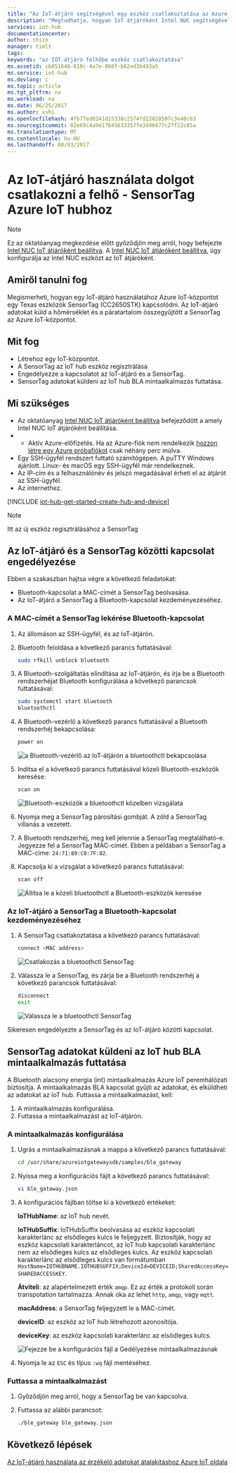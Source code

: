 ```yaml
---
title: "Az IoT-átjáró segítségével egy eszköz csatlakoztatása az Azure IoT Hub |} Microsoft Docs"
description: "Megtudhatja, hogyan IoT átjáróként Intel NUC segítségével csatlakozzon a TI SensorTag és érzékelő adatokat küldeni a felhőben Azure IoT-központot."
services: iot-hub
documentationcenter: 
author: shizn
manager: timlt
tags: 
keywords: "az IOT-átjáró felhőbe eszköz csatlakoztatása"
ms.assetid: cb851648-018c-4a7e-860f-b62ed3b493a5
ms.service: iot-hub
ms.devlang: c
ms.topic: article
ms.tgt_pltfrm: na
ms.workload: na
ms.date: 06/25/2017
ms.author: xshi
ms.openlocfilehash: 4fb77ed0241d15338c2574fd22828507c3e40cb3
ms.sourcegitcommit: 02e69c4a9d17645633357fe3d46677c2ff22c85a
ms.translationtype: MT
ms.contentlocale: hu-HU
ms.lasthandoff: 08/03/2017
---
```

# <a name="use-iot-gateway-to-connect-things-to-the-cloud---sensortag-to-azure-iot-hub"></a>Az IoT-átjáró használata dolgot csatlakozni a felhő - SensorTag Azure IoT hubhoz

> [!NOTE]
> Ez az oktatóanyag megkezdése előtt győződjön meg arról, hogy befejezte [Intel NUC IoT átjáróként beállítva](iot-hub-gateway-kit-c-lesson1-set-up-nuc.md). A [Intel NUC IoT átjáróként beállítva](iot-hub-gateway-kit-c-lesson1-set-up-nuc.md), úgy konfigurálja az Intel NUC eszközt az IoT átjáróként.

## <a name="what-you-will-learn"></a>Amiről tanulni fog

Megismerheti, hogyan egy IoT-átjáró használatához Azure IoT-központot egy Texas eszközök SensorTag (CC2650STK) kapcsolódni. Az IoT-átjáró adatokat küld a hőmérséklet és a páratartalom összegyűjtött a SensorTag az Azure IoT-központot.

## <a name="what-you-will-do"></a>Mit fog

- Létrehoz egy IoT-központot.
- A SensorTag az IoT hub eszköz regisztrálása
- Engedélyezze a kapcsolatot az IoT-átjáró és a SensorTag.
- SensorTag adatokat küldeni az IoT hub BLA mintaalkalmazás futtatása.

## <a name="what-you-need"></a>Mi szükséges

- Az oktatóanyag [Intel NUC IoT átjáróként beállítva](iot-hub-gateway-kit-c-lesson1-set-up-nuc.md) befejeződött a amely Intel NUC IoT átjáróként beállítása.
- * Aktív Azure-előfizetés. Ha az Azure-fiók nem rendelkezik [hozzon létre egy Azure próbafiókot](https://azure.microsoft.com/free/) csak néhány perc múlva.
- Egy SSH-ügyfél rendszert futtató számítógépen. A puTTY Windows ajánlott. Linux- és macOS egy SSH-ügyfél már rendelkeznek.
- Az IP-cím és a felhasználónév és jelszó megadásával érheti el az átjárót az SSH-ügyfél.
- Az internethez.

[!INCLUDE [iot-hub-get-started-create-hub-and-device](../../includes/iot-hub-get-started-create-hub-and-device.md)]

> [!NOTE]
> Itt az új eszköz regisztrálásához a SensorTag

## <a name="enable-the-connection-between-the-iot-gateway-and-the-sensortag"></a>Az IoT-átjáró és a SensorTag közötti kapcsolat engedélyezése

Ebben a szakaszban hajtsa végre a következő feladatokat:

- Bluetooth-kapcsolat a MAC-címét a SensorTag beolvasása.
- Az IoT-átjáró a SensorTag a Bluetooth-kapcsolat kezdeményezéséhez.

### <a name="get-the-mac-address-of-the-sensortag-for-bluetooth-connection"></a>A MAC-címét a SensorTag lekérése Bluetooth-kapcsolat

1. Az állomáson az SSH-ügyfél, és az IoT-átjárón.
1. Bluetooth feloldása a következő parancs futtatásával:

   ```bash
   sudo rfkill unblock bluetooth
   ```

1. A Bluetooth-szolgáltatás elindítása az IoT-átjárón, és írja be a Bluetooth rendszerhéjat Bluetooth konfigurálása a következő parancsok futtatásával:

   ```bash
   sudo systemctl start bluetooth
   bluetoothctl
   ```

1. A Bluetooth-vezérlő a következő parancs futtatásával a Bluetooth rendszerhéj bekapcsolása:

   ```bash
   power on
   ```

   ![a Bluetooth-vezérlő az IoT-átjárón a bluetoothctl bekapcsolása](./media/iot-hub-iot-gateway-connect-device-to-cloud/8_power-on-bluetooth-controller-at-bluetooth-shell-bluetoothctl.png)

1. Indítsa el a következő parancs futtatásával közeli Bluetooth-eszközök keresése:

   ```bash
   scan on
   ```

   ![Bluetooth-eszközök a bluetoothctl közelben vizsgálata](./media/iot-hub-iot-gateway-connect-device-to-cloud/9_start-scan-nearby-bluetooth-devices-at-bluetooth-shell-bluetoothctl.png)

1. Nyomja meg a SensorTag párosítási gombját. A zöld a SensorTag villanás a vezetett.
1. A Bluetooth rendszerhéj, meg kell jelennie a SensorTag megtalálható-e. Jegyezze fel a SensorTag MAC-címét. Ebben a példában a SensorTag a MAC-címe: `24:71:89:C0:7F:82`.
1. Kapcsolja ki a vizsgálat a következő parancs futtatásával:

   ```bash
   scan off
   ```

   ![Állítsa le a közeli bluetoothctl a Bluetooth-eszközök keresése](./media/iot-hub-iot-gateway-connect-device-to-cloud/10_stop-scanning-nearby-bluetooth-devices-at-bluetooth-shell-bluetoothctl.png)

### <a name="initiate-a-bluetooth-connection-from-the-iot-gateway-to-the-sensortag"></a>Az IoT-átjáró a SensorTag a Bluetooth-kapcsolat kezdeményezéséhez

1. A SensorTag csatlakoztatása a következő parancs futtatásával:

   ```bash
   connect <MAC address>
   ```

   ![Csatlakozás a bluetoothctl SensorTag](./media/iot-hub-iot-gateway-connect-device-to-cloud/11_connect-to-sensortag-at-bluetooth-shell-bluetoothctl.png)

1. Válassza le a SensorTag, és zárja be a Bluetooth rendszerhéj a következő parancsok futtatásával:

   ```bash
   disconnect
   exit
   ```

   ![Válassza le a bluetoothctl SensorTag](./media/iot-hub-iot-gateway-connect-device-to-cloud/12_disconnect-from-sensortag-at-bluetooth-shell-bluetoothctl.png)

Sikeresen engedélyezte a SensorTag és az IoT-átjáró közötti kapcsolat.

## <a name="run-a-ble-sample-application-to-send-sensortag-data-to-your-iot-hub"></a>SensorTag adatokat küldeni az IoT hub BLA mintaalkalmazás futtatása

A Bluetooth alacsony energia (int) mintaalkalmazás Azure IoT peremhálózati biztosítja. A mintaalkalmazás BLA kapcsolat gyűjti az adatokat, és elküldheti az adatokat az IoT hub. Futtassa a mintaalkalmazást, kell:

1. A mintaalkalmazás konfigurálása.
1. Futtassa a mintaalkalmazást az IoT-átjárón.

### <a name="configure-the-sample-application"></a>A mintaalkalmazás konfigurálása

1. Ugrás a mintaalkalmazásnak a mappa a következő parancs futtatásával:

   ```bash
   cd /usr/share/azureiotgatewaysdk/samples/ble_gateway
   ```

1. Nyissa meg a konfigurációs fájlt a következő parancs futtatásával:

   ```bash
   vi ble_gateway.json
   ```

1. A konfigurációs fájlban töltse ki a következő értékeket:

   **IoTHubName**: az IoT hub nevét.

   **IoTHubSuffix**: IoTHubSuffix beolvasása az eszköz kapcsolati karakterlánc az elsődleges kulcs le feljegyzett. Biztosítják, hogy az eszköz kapcsolati karakterláncot, az IoT hub kapcsolati karakterlánc nem az elsődleges kulcs az elsődleges kulcs. Az eszköz kapcsolati karakterlánc az elsődleges kulcs van formátumban `HostName=IOTHUBNAME.IOTHUBSUFFIX;DeviceId=DEVICEID;SharedAccessKey=SHAREDACCESSKEY`.

   **Átviteli**: az alapértelmezett érték `amqp`. Ez az érték a protokoll során transpotation tartalmazza. Annak oka az lehet `http`, `amqp`, vagy `mqtt`.

   **macAddress**: a SensorTag feljegyzett le a MAC-címét.

   **deviceID**: az eszköz az IoT hub létrehozott azonosítója.

   **deviceKey**: az eszköz kapcsolati karakterlánc az elsődleges kulcs.

   ![Fejezze be a konfigurációs fájl a Gedélyezése mintaalkalmazásnak](./media/iot-hub-iot-gateway-connect-device-to-cloud/13_edit-config-file-of-ble-sample.png)

1. Nyomja le az `ESC` és típus `:wq` fájl mentéséhez.

### <a name="run-the-sample-application"></a>Futtassa a mintaalkalmazást

1. Győződjön meg arról, hogy a SensorTag be van kapcsolva.
1. Futtassa az alábbi parancsot:

   ```bash
   ./ble_gateway ble_gateway.json
   ```

## <a name="next-steps"></a>Következő lépések

[Az IoT-átjáró használata az érzékelő adatokat átalakításhoz Azure IoT oldala](iot-hub-gateway-kit-c-use-iot-gateway-for-data-conversion.md)
